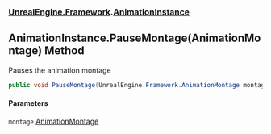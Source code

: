 ### [UnrealEngine.Framework](UnrealEngine_Framework.md 'UnrealEngine.Framework').[AnimationInstance](AnimationInstance.md 'UnrealEngine.Framework.AnimationInstance')
## AnimationInstance.PauseMontage(AnimationMontage) Method
Pauses the animation montage  
```csharp
public void PauseMontage(UnrealEngine.Framework.AnimationMontage montage);
```
#### Parameters
<a name='UnrealEngine_Framework_AnimationInstance_PauseMontage(UnrealEngine_Framework_AnimationMontage)_montage'></a>
`montage` [AnimationMontage](AnimationMontage.md 'UnrealEngine.Framework.AnimationMontage')  
  
